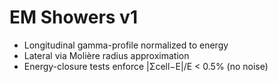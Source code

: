 # EM Showers v1

- Longitudinal gamma-profile normalized to energy
- Lateral via Molière radius approximation
- Energy-closure tests enforce |Σcell−E|/E < 0.5% (no noise)
